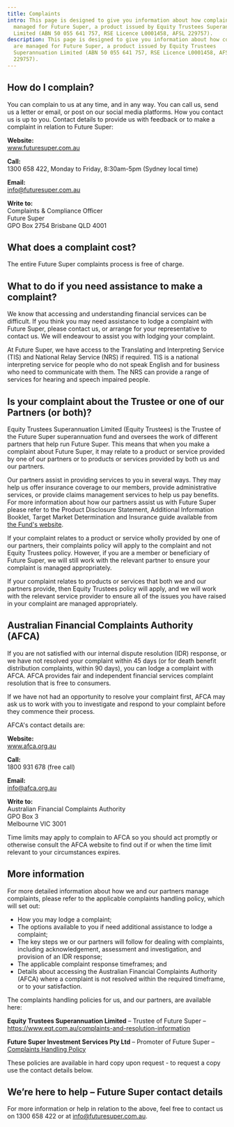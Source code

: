 ```yaml
---
title: Complaints
intro: This page is designed to give you information about how complaints are
  managed for Future Super, a product issued by Equity Trustees Superannuation
  Limited (ABN 50 055 641 757, RSE Licence L0001458, AFSL 229757).
description: This page is designed to give you information about how complaints
  are managed for Future Super, a product issued by Equity Trustees
  Superannuation Limited (ABN 50 055 641 757, RSE Licence L0001458, AFSL
  229757).
---
```

## How do I complain?

You can complain to us at any time, and in any way. You can call us, send us a letter or email, or post on our social media platforms. How you contact us is up to you.
Contact details to provide us with feedback or to make a complaint in relation to Future Super:

**Website:** \
www.futuresuper.com.au

**Call:** \
1300 658 422, Monday to Friday, 8:30am-5pm (Sydney local time)

**Email:** \
info@futuresuper.com.au

**Write to:** \
Complaints & Compliance Officer\
Future Super\
GPO Box 2754
Brisbane QLD 4001

## What does a complaint cost?

The entire Future Super complaints process is free of charge.

## What to do if you need assistance to make a complaint?

We know that accessing and understanding financial services can be difficult. If you think you may need assistance to lodge a complaint with Future Super, please contact us, or arrange for your representative to contact us. We will endeavour to assist you with lodging your complaint.

At Future Super, we have access to the Translating and Interpreting Service (TIS) and National Relay Service (NRS) if required. TIS is a national interpreting service for people who do not speak English and for business who need to communicate with them. The NRS can provide a range of services for hearing and speech impaired people.

## Is your complaint about the Trustee or one of our Partners (or both)?

Equity Trustees Superannuation Limited (Equity Trustees) is the Trustee of the Future Super superannuation fund and oversees the work of different partners that help run Future Super. This means that when you make a complaint about Future Super, it may relate to a product or service provided by one of our partners or to products or services provided by both us and our partners.

Our partners assist in providing services to you in several ways. They may help us offer insurance coverage to our members, provide administrative services, or provide claims management services to help us pay benefits. For more information about how our partners assist us with Future Super please refer to the Product Disclosure Statement, Additional Information Booklet, Target Market Determination and Insurance guide available from [the Fund's website](https://www.futuresuper.com.au/).

If your complaint relates to a product or service wholly provided by one of our partners, their complaints policy will apply to the complaint and not Equity Trustees policy. However, if you are a member or beneficiary of Future Super, we will still work with the relevant partner to ensure your complaint is managed appropriately.

If your complaint relates to products or services that both we and our partners provide, then Equity Trustees policy will apply, and we will work with the relevant service provider to ensure all of the issues you have raised in your complaint are managed appropriately.

## Australian Financial Complaints Authority (AFCA)

If you are not satisfied with our internal dispute resolution (IDR) response, or we have not resolved your complaint within 45 days (or for death benefit distribution complaints, within 90 days), you can lodge a complaint with AFCA. AFCA provides fair and independent financial services complaint resolution that is free to consumers.

If we have not had an opportunity to resolve your complaint first, AFCA may ask us to work with you to investigate and respond to your complaint before they commence their process.

AFCA's contact details are:

**Website:** \
www.afca.org.au

**Call:** \
1800 931 678 (free call)

**Email:** \
info@afca.org.au

**Write to:** \
Australian Financial Complaints Authority\
GPO Box 3\
Melbourne VIC 3001

Time limits may apply to complain to AFCA so you should act promptly or otherwise consult the AFCA website to find out if or when the time limit relevant to your circumstances expires.

## More information

For more detailed information about how we and our partners manage complaints, please refer to the applicable complaints handling policy, which will set out:

* How you may lodge a complaint;
* The options available to you if need additional assistance to lodge a complaint;
* The key steps we or our partners will follow for dealing with complaints, including acknowledgement, assessment and investigation, and provision of an IDR response;
* The applicable complaint response timeframes; and
* Details about accessing the Australian Financial Complaints Authority (AFCA) where a complaint is not resolved within the required timeframe, or to your satisfaction.

The complaints handling policies for us, and our partners, are available here:

**Equity Trustees Superannuation Limited** – Trustee of Future Super – <https://www.eqt.com.au/complaints-and-resolution-information>

**Future Super Investment Services Pty Ltd** – Promoter of Future Super – [Complaints Handling Policy](https://www.futuresuper.com.au/complaints-handling-policy)

These policies are available in hard copy upon request - to request a copy use the contact details below.

## We’re here to help – Future Super contact details

For more information or help in relation to the above, feel free to contact us on 1300 658 422 or at [info@futuresuper.com.au](mailto:info@futuresuper.com.au).